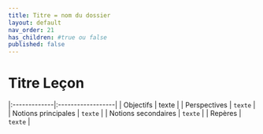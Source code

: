 ```yaml
---
title: Titre = nom du dossier
layout: default
nav_order: 21
has_children: #true ou false
published: false
---
```

# Titre Leçon

|:-------------|:------------------|
| Objectifs           | texte | 
| Perspectives           | `texte` | 
| Notions principales | `texte`   | 
| Notions secondaires           | `texte`      | 
| Repères           | `texte` | 